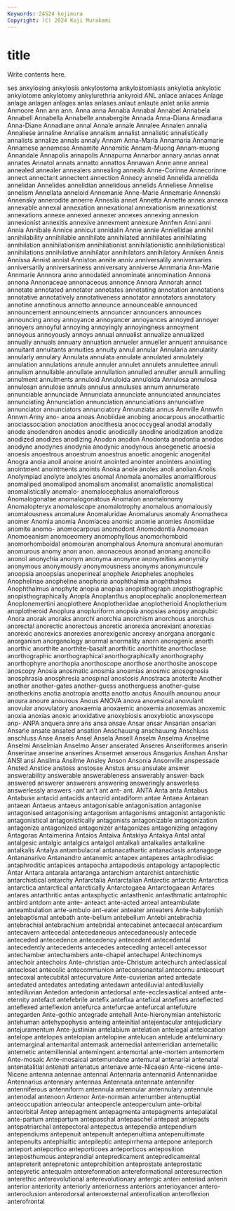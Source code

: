```yaml
---
Keywords: 24524 kojimura
Copyright: (C) 2024 Koji Murakami
---
```


# title

Write contents here.



ses ankylosing ankylosis ankylostoma ankylostomiasis
ankylotia ankylotic ankylotome ankylotomy ankylurethria ankyroid ANL anlace anlaces Anlage
anlage anlagen anlages anlas anlases anlaut anlaute anlet anlia anmia
Anmoore Ann ann ann. Anna anna Annaba Annabal Annabel Annabela
Annabell Annabella Annabelle annabergite Annada Anna-Diana Annadiana Anna-Diane Annadiane annal
Annale annale Annalee Annalen annalia Annaliese annaline Annalise annalism annalist
annalistic annalistically annalists annalize annals annaly Annam Anna-Maria Annamaria Annamarie
Annamese annamese Annamite Annamitic Annam-Muong Annam-muong Annandale Annapolis annapolis Annapurna
Annarbor annary annas annat annates Annatol annats annatto annattos Annawan
Anne anne anneal annealed annealer annealers annealing anneals Anne-Corinne Annecorinne
annect annectant annectent annection Annecy annelid Annelida annelida annelidan Annelides
annelidian annelidous annelids Anneliese Annelise annelism Annellata anneloid Annemanie Anne-Marie
Annemarie Annenski Annensky annerodite annerre Anneslia annet Annetta Annette annex
annexa annexable annexal annexation annexational annexationism annexationist annexations annexe annexed
annexer annexes annexing annexion annexionist annexitis annexive annexment annexure Annfwn
Anni anni Annia Annibale Annice annicut annidalin Annie annie Anniellidae
annihil annihilability annihilable annihilate annihilated annihilates annihilating annihilation annihilationism annihilationist
annihilationistic annihilationistical annihilations annihilative annihilator annihilators annihilatory Anniken Annis Annissa
Annist annist Anniston annite anniv anniversalily anniversaries anniversarily anniversariness anniversary
anniverse Annmaria Ann-Marie Annmarie Annnora anno annodated annominate annomination Annona
annona Annonaceae annonaceous annonce Annora Annorah annot annotate annotated annotater
annotates annotating annotation annotations annotative annotatively annotativeness annotator annotators annotatory
annotine annotinous annotto announce announceable announced announcement announcements announcer announcers
announces announcing annoy annoyance annoyancer annoyances annoyed annoyer annoyers annoyful
annoying annoyingly annoyingness annoyment annoyous annoyously annoys annual annualist annualize
annualized annually annuals annuary annuation annueler annueller annuent annuisance annuitant
annuitants annuities annuity annul annular Annularia annularity annularly annulary Annulata
annulata annulate annulated annulately annulation annulations annule annuler annulet annulets
annulettee annuli annulism annullable annullate annullation annulled annuller annulli annulling
annulment annulments annuloid Annuloida annuloida Annulosa annulosa annulosan annulose annuls
annulus annuluses annum annumerate annunciable annunciade Annunciata annunciate annunciated annunciates
annunciating Annunciation annunciation annunciations annunciative annunciator annunciators annunciatory Annunziata annus
Annville Annwfn Annwn Anny ano- anoa anoas Anobiidae anobing anocarpous
anocathartic anociassociation anociation anocithesia anococcygeal anodal anodally anode anodendron anodes
anodic anodically anodine anodization anodize anodized anodizes anodizing Anodon anodon
Anodonta anodontia anodos anodyne anodynes anodynia anodynic anodynous anoegenetic anoesia
anoesis anoestrous anoestrum anoestrus anoetic anogenic anogenital Anogra anoia anoil
anoine anoint anointed anointer anointers anointing anointment anointments anoints Anoka
anole anoles anoli anolian Anolis Anolympiad anolyte anolytes anomal Anomala
anomalies anomaliflorous anomaliped anomalipod anomalism anomalist anomalistic anomalistical anomalistically anomalo-
anomalocephalus anomaloflorous Anomalogonatae anomalogonatous Anomalon anomalonomy Anomalopteryx anomaloscope anomalotrophy anomalous
anomalously anomalousness anomalure Anomaluridae Anomalurus anomaly Anomatheca anomer Anomia anomia
Anomiacea anomic anomie anomies Anomiidae anomite anomo- anomocarpous anomodont Anomodontia
Anomoean Anomoeanism anomoeomery anomophyllous anomorhomboid anomorhomboidal anomouran anomphalous Anomura anomural
anomuran anomurous anomy anon anon. anonaceous anonad anonang anoncillo anonol
anonychia anonym anonyma anonyme anonymities anonymity anonymous anonymously anonymousness anonyms
anonymuncule anoopsia anoopsias anoperineal anophele Anopheles anopheles Anophelinae anopheline anophoria
anophthalmia anophthalmos Anophthalmus anophyte anopia anopias anopisthograph anopisthographic anopisthographically Anopla
Anoplanthus anoplocephalic anoplonemertean Anoplonemertini anoplothere Anoplotheriidae anoplotherioid Anoplotherium anoplotheroid Anoplura
anopluriform anopsia anopsias anopsy anopubic Anora anorak anoraks anorchi anorchia
anorchism anorchous anorchus anorectal anorectic anorectous anoretic anorexia anorexiant anorexias
anorexic anorexics anorexies anorexigenic anorexy anorgana anorganic anorganism anorganology anormal
anormality anorn anorogenic anorth anorthic anorthite anorthite-basalt anorthitic anorthitite anorthoclase
anorthographic anorthographical anorthographically anorthography anorthophyre anorthopia anorthoscope anorthose anorthosite anoscope
anoscopy Anosia anosmatic anosmia anosmias anosmic anosognosia anosphrasia anosphresia anospinal
anostosis Anostraca anoterite Another another another-gates another-guess anotherguess another-guise anotherkins
anotia anotropia anotta anotto anotus Anouilh anounou anour anoura anoure
anourous Anous ANOVA anova anovesical anovulant anovular anovulatory anoxaemia anoxaemic
anoxemia anoxemias anoxemic anoxia anoxias anoxic anoxidative anoxybiosis anoxybiotic anoxyscope
anp- ANPA anquera anre ans ansa ansae Ansar ansar Ansarian
ansarian Ansarie ansate ansated ansation Anschauung anschauung Anschluss anschluss Anse
Anseis Ansel Ansela Ansell Anselm Anselma Anselme Anselmi Anselmian Anselmo
Anser anserated Anseres Anseriformes anserin Anserinae anserine anserines Ansermet anserous
Ansgarius Anshan Anshar ANSI ansi Ansilma Ansilme Ansley Anson Ansonia
Ansonville anspessade Ansted Anstice anstoss anstosse Anstus ansu ansulate answer
answerability answerable answerableness answerably answer-back answered answerer answerers answering answeringly
answerless answerlessly answers -ant an't ant ant- ant. ANTA Anta
anta Antabus Antabuse antacid antacids antacrid antadiform antae Antaea Antaean
antaean Antaeus antaeus antagonisable antagonisation antagonise antagonised antagonising antagonism antagonisms
antagonist antagonistic antagonistical antagonistically antagonists antagonizable antagonization antagonize antagonized antagonizer
antagonizes antagonizing antagony Antagoras Antaimerina Antaios Antaiva Antakiya Antakya Antal
antal antalgesic antalgic antalgics antalgol antalkali antalkalies antalkaline antalkalis Antalya
antambulacral antanacathartic antanaclasis antanagoge Antananarivo Antanandro antanemic antapex antapexes antaphrodisiac
antaphroditic antapices antapocha antapodosis antapology antapoplectic Antar Antara antarala antaranga
antarchism antarchist antarchistic antarchistical antarchy Antarctalia Antarctalian Antarctic antarctic Antarctica
antarctica antarctical antarctically Antarctogaea Antarctogaean Antares antares antarthritic antas antasphyctic
antasthenic antasthmatic antatrophic antbird antdom ante ante- anteact ante-acted anteal
anteambulate anteambulation ante-ambulo ant-eater anteater anteaters Ante-babylonish antebaptismal antebath ante-bellum
antebellum Antebi antebrachia antebrachial antebrachium antebridal antecabinet antecaecal antecardium antecavern
antecedal antecedaneous antecedaneously antecede anteceded antecedence antecedency antecedent antecedental antecedently
antecedents antecedes anteceding antecell antecessor antechamber antechambers ante-chapel antechapel Antechinomys
antechoir antechoirs Ante-christian ante-Christum antechurch anteclassical antecloset antecolic antecommunion anteconsonantal
antecornu antecourt antecoxal antecubital antecurvature Ante-cuvierian anted antedate antedated antedates
antedating antedawn antediluvial antediluvially antediluvian Antedon antedonin antedorsal ante-ecclesiastical anteed
ante-eternity antefact antefebrile antefix antefixa antefixal antefixes anteflected anteflexed anteflexion
antefurca antefurcae antefurcal antefuture antegarden Ante-gothic antegrade antehall Ante-hieronymian antehistoric
antehuman antehypophysis anteing anteinitial antejentacular antejudiciary antejuramentum Ante-justinian antelabium antelation
antelegal antelocation antelope antelopes antelopian antelopine antelucan antelude anteluminary antemarginal
antemarital antemask antemedial antemeridian antemetallic antemetic antemillennial antemingent antemortal ante-mortem
antemortem Ante-mosaic Ante-mosaical antemundane antemural antenarial antenatal antenatalitial antenati antenatus
antenave ante-Nicaean Ante-nicene ante-Nicene antenna antennae antennal Antennaria antennariid Antennariidae
Antennarius antennary antennas Antennata antennate antennifer antenniferous antenniform antennula antennular
antennulary antennule antenodal antenoon Antenor Ante-norman antenumber antenuptial anteoccupation anteocular
anteopercle anteoperculum ante-orbital anteorbital Antep antepagment antepagmenta antepagments antepalatal ante-partum
antepartum antepaschal antepaschel antepast antepasts antepatriarchal antepectoral antepectus antependia antependium
antependiums antepenuit antepenult antepenultima antepenultimate antepenults antephialtic antepileptic antepirrhema antepone
anteporch anteport anteportico anteporticoes anteporticos anteposition anteposthumous anteprandial antepredicament antepredicamental
antepreterit antepretonic anteprohibition anteprostate anteprostatic antepyretic antequalm antereformation antereformational anteresurrection
anterethic anterevolutional anterevolutionary antergic anteri anteriad anterin anterior anteriority anteriorly
anteriorness anteriors anterioyancer antero- anteroclusion anterodorsal anteroexternal anterofixation anteroflexion anterofrontal
